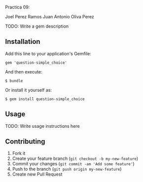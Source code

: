 Practica 09:

Joel Perez Ramos
Juan Antonio Oliva Perez

TODO: Write a gem description

## Installation

Add this line to your application's Gemfile:

    gem 'question-simple_choice'

And then execute:

    $ bundle

Or install it yourself as:

    $ gem install question-simple_choice

## Usage

TODO: Write usage instructions here

## Contributing

1. Fork it
2. Create your feature branch (`git checkout -b my-new-feature`)
3. Commit your changes (`git commit -am 'Add some feature'`)
4. Push to the branch (`git push origin my-new-feature`)
5. Create new Pull Request